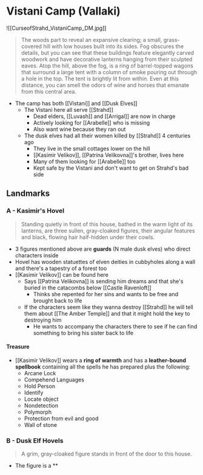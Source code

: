 # Vistani Camp (Vallaki)

![[CurseofStrahd_VistaniCamp_DM.jpg]]

> The woods part to reveal an expansive clearing; a small, grass-covered hill with low houses built into its sides. Fog obscures the details, but you can see that these buildings feature elegantly carved woodwork and have decorative lanterns hanging from their sculpted eaves. Atop the hill, above the fog, is a ring of barrel-topped wagons that surround a large tent with a column of smoke pouring out through a hole in the top. The tent is brightly lit from within. Even at this distance, you can smell the odors of wine and horses that emanate from this central area.

* The camp has both [[Vistani]] and [[Dusk Elves]]
  * The Vistani here all serve [[Strahd]]
    * Dead elders, [[Luvash]] and [[Arrigal]] are now in charge
    * Actively looking for [[Arabelle]] who is missing
    * Also want wine because they ran out
  * The dusk elves had all their women killed by [[Strahd]] 4 centuries ago
    * They live in the small cottages lower on the hill
    * [[Kasimir Velikov]], [[Patrina Velikovna]]'s brother, lives here
    * Many of them looking for [[Arabelle]] too
    * Kept safe by the Vistani and don't want to get on Strahd's bad side

## Landmarks
### A - Kasimir's Hovel
> Standing quietly in front of this house, bathed in the warm light of its lanterns, are three sullen, gray-cloaked figures, their angular features and black, flowing hair half-hidden under their cowls.

* 3 figures mentioned above are **guards** (N male dusk elves) who direct characters inside
* Hovel has wooden statuettes of elven deities in cubbyholes along a wall and there's a tapestry of a forest too
* [[Kasimir Velikov]] can be found here
  * Says [[Patrina Velikovna]] is sending him dreams and that she's buried in the catacombs below [[Castle Ravenloft]]
    * Thinks she repented for her sins and wants to be free and brought back to life
  * If the characters seem like they wanna destroy [[Strahd]] he will tell them about [[The Amber Temple]] and that it might hold the key to destroying him
    * He wants to accompany the characters there to see if he can find something to bring his sister back to life

#### Treasure
* [[Kasimir Velikov]] wears a **ring of warmth** and has a **leather-bound spellbook** containing all the spells he has prepared plus the following:
  * Arcane Lock
  * Compehend Languages
  * Hold Person
  * Identify
  * Locate object
  * Nondetection
  * Polymorph
  * Protection from evil and good
  * Wall of stone

### B - Dusk Elf Hovels
> A grim, gray-cloaked figure stands in front of the door to this house.

* The figure is a **